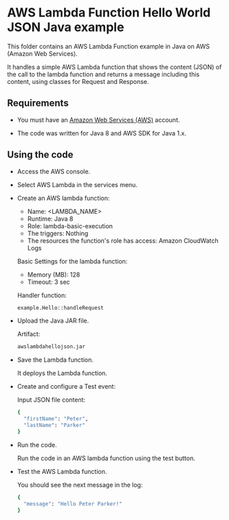 # AWS Lambda Function Hello World JSON Java example

This folder contains an AWS Lambda Function example in Java on AWS (Amazon Web Services).

It handles a simple AWS Lambda function that shows the content (JSON) of the call to the lambda function and returns a message including this content, using classes for Request and Response.

## Requirements

* You must have an [Amazon Web Services (AWS)](http://aws.amazon.com/) account.

* The code was written for Java 8 and AWS SDK for Java 1.x.

## Using the code

* Access the AWS console.

* Select AWS Lambda in the services menu.

* Create an AWS lambda function:
  * Name: <LAMBDA_NAME>
  * Runtime: Java 8
  * Role: lambda-basic-execution
  * The triggers: Nothing
  * The resources the function's role has access: Amazon CloudWatch Logs

  Basic Settings for the lambda function:

  * Memory (MB): 128
  * Timeout: 3 sec

  Handler function:

  ```bash
  example.Hello::handleRequest
  ```

* Upload the Java JAR file.

  Artifact:

  ```bash
  awslambdahellojson.jar
  ```

* Save the Lambda function.

  It deploys the Lambda function.

* Create and configure a Test event:

  Input JSON file content:

  ```bash
  {
    "firstName": "Peter",
    "lastName": "Parker"
  }
  ```

* Run the code.

  Run the code in an AWS lambda function using the test button.

* Test the AWS Lambda function.

  You should see the next message in the log:

  ```bash
  {
    "message": "Hello Peter Parker!"
  }
  ```
